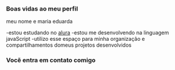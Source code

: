 ### Boas vidas ao meu perfil 

meu nome e maria eduarda

-estou estudando no [alura](https://www.alura.com.br)
-estou me desenvolvendo na linguagem javaScript
-utilizo esse espaço para minha organização e compartilhamentos domeus projetos desenvolvidos

### Vocẽ entra em contato comigo 

